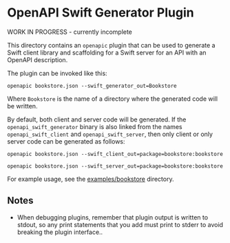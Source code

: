 # OpenAPI Swift Generator Plugin

WORK IN PROGRESS - currently incomplete

This directory contains an `openapic` plugin that can be used to generate a Swift client library and scaffolding for a Swift server for an API with an OpenAPI description.

The plugin can be invoked like this:

	openapic bookstore.json --swift_generator_out=Bookstore

Where `Bookstore` is the name of a directory where the generated code will be written.

By default, both client and server code will be generated. If the `openapi_swift_generator` binary is also linked from the names `openapi_swift_client` and `openapi_swift_server`, then only client or only server code can be generated as follows:

	openapic bookstore.json --swift_client_out=package=bookstore:bookstore

	openapic bookstore.json --swift_server_out=package=bookstore:bookstore

For example usage, see the [examples/bookstore](examples/bookstore) directory.

## Notes

- When debugging plugins, remember that plugin output is written to stdout, so any print statements that you add must print to stderr to avoid breaking the plugin interface..
